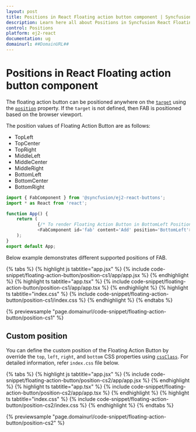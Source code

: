 ```yaml
---
layout: post
title: Positions in React Floating action button component | Syncfusion
description: Learn here all about Positions in Syncfusion React Floating action button component of Syncfusion Essential JS 2 and more.
control: Positions 
platform: ej2-react
documentation: ug
domainurl: ##DomainURL##
---
```


# Positions in React Floating action button component

The floating action button can be positioned anywhere on the [`target`](https://ej2.syncfusion.com/react/documentation/api/floating-action-button/fab/#target) using the [`position`](https://ej2.syncfusion.com/react/documentation/api/floating-action-button/fab/#position) property. If the `target` is not defined, then FAB is positioned based on the browser viewport.

The position values of Floating Action Button are as follows:
* TopLeft
* TopCenter
* TopRight
* MiddleLeft
* MiddleCenter
* MiddleRight
* BottomLeft
* BottomCenter
* BottomRight

```ts
import { FabComponent } from '@syncfusion/ej2-react-buttons';
import * as React from 'react';

function App() {
    return (
            {/* To render Floating Action Button in BottomLeft Position. */}
            <FabComponent id='fab' content='Add' position='BottomLeft'></FabComponent>
    );
}
export default App;
```

Below example demonstrates different supported positions of FAB.

{% tabs %}
{% highlight js tabtitle="app.jsx" %}
{% include code-snippet/floating-action-button/position-cs1/app/app.jsx %}
{% endhighlight %}
{% highlight ts tabtitle="app.tsx" %}
{% include code-snippet/floating-action-button/position-cs1/app/app.tsx %}
{% endhighlight %}
{% highlight ts tabtitle="index.css" %}
{% include code-snippet/floating-action-button/position-cs1/index.css %}
{% endhighlight %}
{% endtabs %}

 {% previewsample "page.domainurl/code-snippet/floating-action-button/position-cs1" %}

## Custom position

You can define the custom position of the Floating Action Button by override the `top`, `left`, `right`, and `bottom` CSS properties using [`cssClass`](https://ej2.syncfusion.com/react/documentation/api/floating-action-button/fab/#cssclass). For detailed information, refer `index.css` file below.

{% tabs %}
{% highlight js tabtitle="app.jsx" %}
{% include code-snippet/floating-action-button/position-cs2/app/app.jsx %}
{% endhighlight %}
{% highlight ts tabtitle="app.tsx" %}
{% include code-snippet/floating-action-button/position-cs2/app/app.tsx %}
{% endhighlight %}
{% highlight ts tabtitle="index.css" %}
{% include code-snippet/floating-action-button/position-cs2/index.css %}
{% endhighlight %}
{% endtabs %}

 {% previewsample "page.domainurl/code-snippet/floating-action-button/position-cs2" %}
